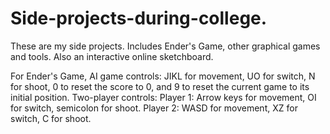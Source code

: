 # Side-projects-during-college.
These are my side projects. 
Includes Ender's Game, other graphical games and tools. Also an interactive online sketchboard.

For Ender's Game, 
  AI game controls: JIKL for movement, UO for switch, N for shoot, 0 to reset the score to 0, and 9 to reset the current game to its 
  initial position.
  Two-player controls: 
    Player 1: Arrow keys for movement, OI for switch, semicolon for shoot.
    Player 2: WASD for movement, XZ for switch, C for shoot.
 
